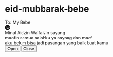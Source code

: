 # eid-mubbarak-bebe
  <head>
    <meta charset="UTF-8" />
    <title>Love letter for my beloved boyfie</title>
    <link rel="preconnect" href="https://fonts.googleapis.com" />
    <link rel="preconnect" href="https://fonts.gstatic.com" crossorigin />
    <link
    href="https://fonts.googleapis.com/css2?family=Dancing+Script:wght@400..700&display=swap"
    rel="stylesheet" />
    <link rel="stylesheet" href="love letter 2.css" />
  </head>
  <body>
    <!--audio-->
    <audio controls hidden autoplay loop="true">
      <source src="ssstik.io_1741784798153.mp3" type="audio/mpeg">
    </audio>
    <!--audio-->
    <div class="envlope-wrapper">
      <div id="envelope" class="close">
        <div class="front flap"></div>
        <div class="front pocket"></div>
        <div class="letter">
          <div class="words line1">To: My Bebe</div>
          <svg xmlns="http://www.w3.org/2000/svg" width="16" height="16" fill="currentColor" class="bi bi-emoji-kiss-fill" viewBox="0 0 16 16">
            <path fill-rule="evenodd" d="M16 8a8 8 0 1 0-2.697 5.99c-.972-.665-1.632-1.356-1.99-2.062-.388-.766-.419-1.561-.075-2.23.496-.97 1.73-1.466 2.762-1.05.65-.262 1.38-.162 1.957.19Q16 8.425 16 8M7 6.5C7 7.328 6.552 8 6 8s-1-.672-1-1.5S5.448 5 6 5s1 .672 1 1.5m1.512 3.647c-.347.08-.737.198-1.107.319a.5.5 0 1 1-.31-.95c.38-.125.802-.254 1.192-.343.37-.086.78-.153 1.103-.108.16.022.394.085.561.286.188.226.187.497.131.705a1.9 1.9 0 0 1-.31.593q-.115.16-.275.343.16.186.276.347c.142.197.256.397.31.595.055.208.056.479-.132.706-.168.2-.404.262-.563.284-.323.043-.733-.027-1.102-.113a15 15 0 0 1-1.191-.345.5.5 0 1 1 .31-.95c.371.12.761.24 1.109.321q.264.062.446.084a6 6 0 0 0-.502-.584.5.5 0 0 1 .002-.695 5.5 5.5 0 0 0 .5-.577 5 5 0 0 0-.448.082m.766-.086-.006-.002zm.002 1.867-.005.001.006-.002Zm.157-4.685a.5.5 0 0 1-.874-.486A1.93 1.93 0 0 1 10.25 5.75c.73 0 1.356.412 1.687 1.007a.5.5 0 1 1-.874.486.93.93 0 0 0-.813-.493.93.93 0 0 0-.813.493M14 9.828c1.11-1.14 3.884.856 0 3.422-3.884-2.566-1.11-4.562 0-3.421Z"/>
          </svg>
          <div class="words line2">Minal Aidzin Walfaizin sayang</div>
          <div class="words line3">maafin semua salahku ya sayang dan maaf</div>
          <div class="words line4">aku belum bisa jadi pasangan yang baik buat kamu</div>
        </div>
        <div class="hearts">
          <div class="heart a1"></div>
          <div class="heart a2"></div>
          <div class="heart a3"></div>
        </div>
      </div>
    </div>
    <div class="reset">
      <button id="open">Open</button>
      <button id="reset">Close</button>
    </div>
    <script src="https://cdnjs.cloudflare.com/ajax/libs/jquery/3.5.1/jquery.min.js"></script>
    <script src="love letter 2.js"></script>
  </body>
</html>
